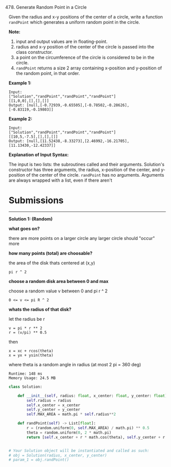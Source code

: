 478. Generate Random Point in a Circle

Given the radius and x-y positions of the center of a circle, write a function `randPoint` which generates a uniform random point in the circle.

**Note:**

1. input and output values are in floating-point.
2. radius and x-y position of the center of the circle is passed into the class constructor.
3. a point on the circumference of the circle is considered to be in the circle.
4. `randPoint` returns a size 2 array containing x-position and y-position of the random point, in that order.

**Example 1:**
```
Input: 
["Solution","randPoint","randPoint","randPoint"]
[[1,0,0],[],[],[]]
Output: [null,[-0.72939,-0.65505],[-0.78502,-0.28626],[-0.83119,-0.19803]]
```

**Example 2:**
```
Input: 
["Solution","randPoint","randPoint","randPoint"]
[[10,5,-7.5],[],[],[]]
Output: [null,[11.52438,-8.33273],[2.46992,-16.21705],[11.13430,-12.42337]]
```

**Explanation of Input Syntax:**

The input is two lists: the subroutines called and their arguments. Solution's constructor has three arguments, the radius, x-position of the center, and y-position of the center of the circle. `randPoint` has no arguments. Arguments are always wrapped with a list, even if there aren't

# Submissions
---
**Solution 1: (Random)**

**what goes on?**

there are more points on a larger circle
any larger circle should "occur" more

**how many points (total) are choosable?**

the area of the disk thats centered at (x,y)
```
pi r ^ 2
```

**choose a random disk area between 0 and max**

choose a random value v between 0 and pi r ^ 2
```
0 <= v <= pi R ^ 2
```

**whats the radius of that disk?**

let the radius be r
```
v = pi * r ** 2
r = (v/pi) ** 0.5
```
then
```
x = xc + rcos(theta)
x = yx + ysin(theta)
```
where theta is a random angle in radius (at most 2 pi = 360 deg)

```
Runtime: 148 ms
Memory Usage: 24.5 MB
```
```python
class Solution:

    def __init__(self, radius: float, x_center: float, y_center: float):
        self.radius = radius
        self.x_center = x_center
        self.y_center = y_center
        self.MAX_AREA = math.pi * self.radius**2

    def randPoint(self) -> List[float]:
        r = (random.uniform(0, self.MAX_AREA) / math.pi) ** 0.5
        theta = random.uniform(0, 2 * math.pi)
        return [self.x_center + r * math.cos(theta), self.y_center + r * math.sin(theta)]


# Your Solution object will be instantiated and called as such:
# obj = Solution(radius, x_center, y_center)
# param_1 = obj.randPoint()
```